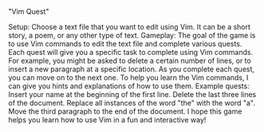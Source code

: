 "Vim Quest"

Setup:
Choose a text file that you want to edit using Vim. It can be a short story, a poem, or any other type of text.
Gameplay:
The goal of the game is to use Vim commands to edit the text file and complete various quests.
Each quest will give you a specific task to complete using Vim commands. For example, you might be asked to delete a certain number of lines, or to insert a new paragraph at a specific location.
As you complete each quest, you can move on to the next one.
To help you learn the Vim commands, I can give you hints and explanations of how to use them.
Example quests:
Insert your name at the beginning of the first line.
Delete the last three lines of the document.
Replace all instances of the word "the" with the word "a".
Move the third paragraph to the end of the document.
I hope this game helps you learn how to use Vim in a fun and interactive way!
